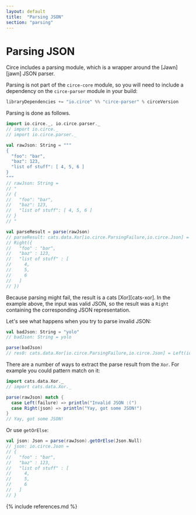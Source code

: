 ```yaml
---
layout: default
title:  "Parsing JSON"
section: "parsing"
---
```


# Parsing JSON

Circe includes a parsing module, which is a wrapper around the [Jawn][jawn] JSON parser.

Parsing is not part of the `circe-core` module, so you will need to include a dependency on the `circe-parser` module in your build:

```scala
libraryDependencies += "io.circe" %% "circe-parser" % circeVersion
```

Parsing is done as follows.

```scala
import io.circe._, io.circe.parser._
// import io.circe._
// import io.circe.parser._

val rawJson: String = """
{
  "foo": "bar",
  "baz": 123,
  "list of stuff": [ 4, 5, 6 ]
}
"""
// rawJson: String =
// "
// {
//   "foo": "bar",
//   "baz": 123,
//   "list of stuff": [ 4, 5, 6 ]
// }
// "

val parseResult = parse(rawJson)
// parseResult: cats.data.Xor[io.circe.ParsingFailure,io.circe.Json] =
// Right({
//   "foo" : "bar",
//   "baz" : 123,
//   "list of stuff" : [
//     4,
//     5,
//     6
//   ]
// })
```

Because parsing might fail, the result is a cats [Xor][cats-xor]. In the example above, the input
was valid JSON, so the result was a `Right` containing the corresponding JSON representation.

Let's see what happens when you try to parse invalid JSON:

```scala
val badJson: String = "yolo"
// badJson: String = yolo

parse(badJson)
// res0: cats.data.Xor[io.circe.ParsingFailure,io.circe.Json] = Left(io.circe.ParsingFailure: expected json value got y (line 1, column 1))
```

There are a number of ways to extract the parse result from the `Xor`. For example you could pattern
match on it:

```scala
import cats.data.Xor._
// import cats.data.Xor._

parse(rawJson) match {
  case Left(failure) => println("Invalid JSON :(")
  case Right(json) => println("Yay, got some JSON!")
}
// Yay, got some JSON!
```

Or use `getOrElse`:

```scala
val json: Json = parse(rawJson).getOrElse(Json.Null)
// json: io.circe.Json =
// {
//   "foo" : "bar",
//   "baz" : 123,
//   "list of stuff" : [
//     4,
//     5,
//     6
//   ]
// }
```

{% include references.md %}
